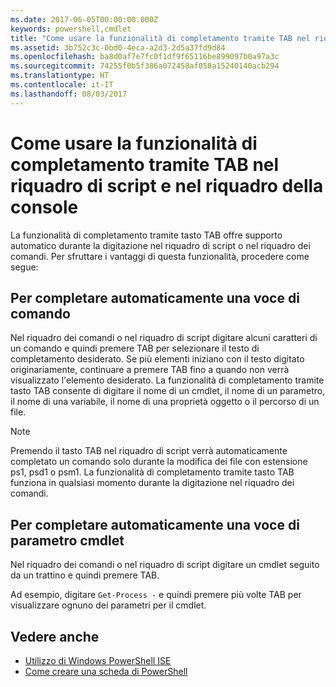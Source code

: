 ```yaml
---
ms.date: 2017-06-05T00:00:00.000Z
keywords: powershell,cmdlet
title: "Come usare la funzionalità di completamento tramite TAB nel riquadro di script e nel riquadro della console"
ms.assetid: 3b752c3c-0bd0-4eca-a2d3-2d5a37fd9d84
ms.openlocfilehash: ba8d0af7e7fc0f1df9f65116be899097b0a97a3c
ms.sourcegitcommit: 74255f0b5f386a072458af058a15240140acb294
ms.translationtype: HT
ms.contentlocale: it-IT
ms.lasthandoff: 08/03/2017
---
```

# <a name="how-to-use-tab-completion-in-the-script-pane-and-console-pane"></a>Come usare la funzionalità di completamento tramite TAB nel riquadro di script e nel riquadro della console
La funzionalità di completamento tramite tasto TAB offre supporto automatico durante la digitazione nel riquadro di script o nel riquadro dei comandi. Per sfruttare i vantaggi di questa funzionalità, procedere come segue:

## <a name="to-automatically-complete-a-command-entry"></a>Per completare automaticamente una voce di comando
Nel riquadro dei comandi o nel riquadro di script digitare alcuni caratteri di un comando e quindi premere TAB per selezionare il testo di completamento desiderato. Se più elementi iniziano con il testo digitato originariamente, continuare a premere TAB fino a quando non verrà visualizzato l'elemento desiderato. La funzionalità di completamento tramite tasto TAB consente di digitare il nome di un cmdlet, il nome di un parametro, il nome di una variabile, il nome di una proprietà oggetto o il percorso di un file.

> [!NOTE]
> Premendo il tasto TAB nel riquadro di script verrà automaticamente completato un comando solo durante la modifica dei file con estensione ps1, psd1 o psm1. La funzionalità di completamento tramite tasto TAB funziona in qualsiasi momento durante la digitazione nel riquadro dei comandi.

## <a name="to-automatically-complete-a-cmdlet-parameter-entry"></a>Per completare automaticamente una voce di parametro cmdlet
Nel riquadro dei comandi o nel riquadro di script digitare un cmdlet seguito da un trattino e quindi premere TAB.

Ad esempio, digitare `Get-Process -` e quindi premere più volte TAB per visualizzare ognuno dei parametri per il cmdlet.

## <a name="see-also"></a>Vedere anche
- [Utilizzo di Windows PowerShell ISE](using-the-windows-powershell-ise.md)
- [Come creare una scheda di PowerShell](How-to-Create-a-PowerShell-Tab-in-Windows-PowerShell-ISE.md)


